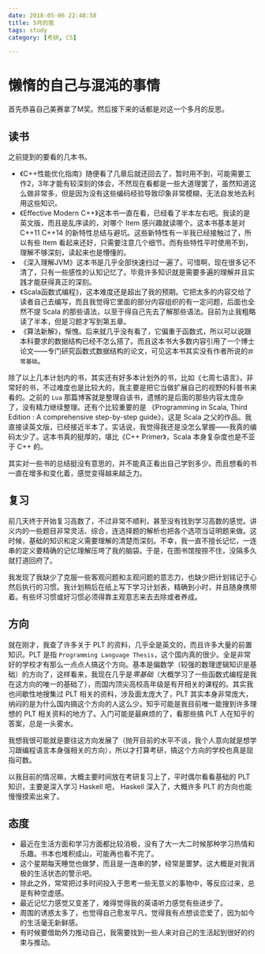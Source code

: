 ```yaml
---
date: 2018-05-06 22:48:58
title: 5月的我
tags: study
category: [考研, CS]

---
```


# 懒惰的自己与混沌的事情

首先恭喜自己美赛拿了M奖。然后接下来的话都是对这一个多月的反思。

<!-- more -->

## 读书

之前提到的要看的几本书。
- 《C++性能优化指南》随便看了几章后就还回去了，暂时用不到，可能需要工作2，3年才能有较深刻的体会，不然现在看都是一些大道理罢了，虽然知道这么做非常多，但是因为没有这些编码经验导致印象非常模糊，无法自发地去利用这些知识。
- 《Effective Modern C++》这本书一直在看，已经看了半本左右吧。我读的是英文版，而且是乱序读的，对哪个 Item 感兴趣就读哪个。这本书基本是对 C++11 C++14 的新特性总结与避坑。这些新特性有一半我已经接触过了，所以有些 Item 看起来还好，只需要注意几个细节。而有些特性平时使用不到，理解不够深刻，读起来也是懵懂的。
- 《深入理解JVM》这本书是几乎全部快速扫过一遍了。可惜啊，现在很多记不清了，只有一些感性的认知记忆了。毕竟许多知识就是需要多遍的理解并且实践才能获得真正的深刻。
- 《Scala函数式编程》，这本难度还是超出了我的预期。它把太多的内容交给了读者自己去编写，而且我觉得它里面的部分内容组织的有一定问题，后面也全然不提 Scala 的那些语法，以至于得自己先去了解那些语法。目前为止我粗略读了半本，但是习题才写到第五章。
- 《算法新解》，惭愧。后来就几乎没有看了，它偏重于函数式，所以可以说跟本科要求的数据结构已经不怎么搭了。而且这本书大多数内容引用了一个博士论文——专门研究函数式数据结构的论文，可见这本书其实没有作者所说的`非常基础`。

除了以上几本计划内的书，其实还有好多本计划外的书，比如《七周七语言》，非常好的书，不过难度也是比较大的，我主要是把它当做扩展自己的视野的科普书来看的。之前的 `Lua` 那篇博客就是整理自该书，遗憾的是后面的那些内容太庞杂了，没有精力继续整理。还有个比较重要的是 《Programming in Scala, Third Edition : A comprehensive step-by-step guide》，这是 Scala 之父的作品。我直接读英文版，已经接近半本了。实话说，我觉得我还是没怎么掌握——我真的编码太少了。这本书真的挺厚的，堪比《C++ Primer》，Scala 本身复杂度也是不亚于 C++ 的。

其实对一些书的总结挺没有意思的，并不能真正看出自己学到多少。而且想看的书一直在增多和变化着，感觉变得越来越乏力。

## 复习

前几天终于开始复习高数了，不过非常不顺利，甚至没有找到学习高数的感觉。讲义内的一些题目非常灵活、综合，连选择题的解析也把各个选项当证明题来做。这时候，基础的知识和定义需要理解的清楚而深刻。不幸，我一直不擅长记忆，一连串的定义要精确的记忆理解压垮了我的脑袋。于是，在图书馆按捺不住，没隔多久就打道回府了。

我发现了我缺少了克服一些客观问题和主观问题的意志力，也缺少把计划铭记于心然后执行的习惯。我计划稍后在纸上写下学习计划表，精确到小时，并且随身携带着。有些坏习惯或好习惯必须得靠主观意志来去去除或者养成。

## 方向

就在刚才，我查了许多关于 PLT 的资料，几乎全是英文的，而且许多大量的前置知识。PLT 是指 `Programming Language Thesis`，这个国内真的很少。全是非常好的学校才有那么一点点人搞这个方向。基本是偏数学（较强的数理逻辑知识是基础）的方向了，这样看来，我现在几乎是*零基础*（大概学习了一些函数式编程是我在这方向的唯一的基础了），而国内顶尖高校高年级是有开相关的课程的。其实我也间歇性地搜集过 PLT 相关的资料，涉及面太庞大了，PLT 其实本身非常庞大，纳闷的是为什么国内搞这个方向的人这么少。知乎可能是我目前唯一能搜到许多理想的 PLT 相关资料的地方了。入门可能是最麻烦的了，看那些搞 PLT 人在知乎的答案，总是一头雾水。

我想我很可能就是要往这方向发展了（抛开目前的水平不谈，我个人意向就是想学习跟编程语言本身强相关的方向），所以才打算考研，搞这个方向的学校也真是屈指可数。

以我目前的情况嘛，大概主要时间放在考研复习上了，平时偶尔看看基础的 PLT 知识，主要是深入学习 Haskell 吧， Haskell 深入了，大概许多 PLT 的方向也能慢慢摸索出来了。

## 态度

- 最近在生活方面和学习方面都比较消极，没有了大一大二时候那种学习热情和乐趣。书本也堆积成山，可能再也看不完了。
- 这个星期每天睡觉也做梦，而且是一连串的梦，经常是噩梦。这大概是对我消极的生活状态的警示吧。
- 除此之外，常常把过多时间投入于思考一些无意义的事物中，等反应过来，总是有种空虚感。
- 最近记忆力感觉又变差了，难得觉得我的英语听力感觉有些进步了。
- 周围的诱惑太多了，也觉得自己愈发平凡，觉得我有点想谈恋爱了，因为如今的生活毫无新鲜感。
- 有时候要借助外力推动自己，我需要找到一些人来对自己的生活起到很好的约束与推动。